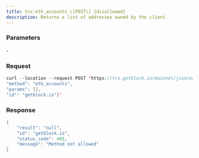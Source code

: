 ```yaml
---
title: trx:eth_accounts \[POST\] {disallowed}
description: Returns a list of addresses owned by the client.
---
```


### Parameters


\-

### Request

``` java
curl --location --request POST 'https://trx.getblock.io/mainnet/jsonrpc' \n--header 'x-api-key: YOUR-API-KEY' \n--header 'Content-Type: application/json' \n--data-raw '{"jsonrpc": "2.0",
"method": "eth_accounts",
"params": [],
"id": "getblock.io"}'
```

###  Response

``` java
{
    "result": "null",
    "id": "getblock.io",
    "status_code": 405,
    "message": "Method not allowed"
}
```


